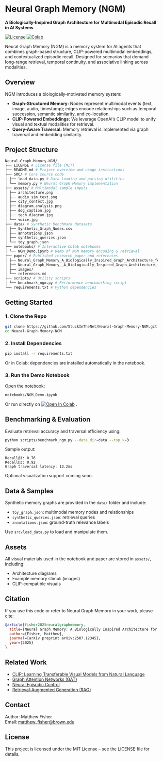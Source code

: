 # Neural Graph Memory (NGM)

**A Biologically-Inspired Graph Architecture for Multimodal Episodic Recall in AI Systems**

[![License](https://img.shields.io/badge/license-MIT-blue.svg)](LICENSE)
[![Colab](https://colab.research.google.com/assets/colab-badge.svg)](https://colab.research.google.com/github/StuckInTheNet/Neural-Graph-Memory-NGM/blob/main/notebooks/NGM_Demo.ipynb)

Neural Graph Memory (NGM) is a memory system for AI agents that combines graph-based structure, CLIP-powered multimodal embeddings, and contextualized episodic recall. Designed for scenarios that demand long-range retrieval, temporal continuity, and associative linking across modalities.

## Overview

NGM introduces a biologically-motivated memory system:

- **Graph-Structured Memory:** Nodes represent multimodal events (text, image, audio, timestamp); edges encode relationships such as temporal succession, semantic similarity, and co-location.
- **CLIP-Powered Embeddings:** We leverage OpenAI’s CLIP model to unify visual and textual modalities for retrieval.
- **Query-Aware Traversal:** Memory retrieval is implemented via graph traversal and embedding similarity.

##  Project Structure

```bash
Neural-Graph-Memory-NGM/
├── LICENSE # License file (MIT)
├── README.md # Project overview and usage instructions
├── SRC/ # Core source code
│ ├── load_data.py # Data loading and parsing utilities
│ └── memory.py # Neural Graph Memory implementation
├── assets/ # Multimodal sample inputs
│ ├── architecture.png
│ ├── audio_sim_text.png
│ ├── city_context.jpg
│ ├── diagram_analysis.png
│ ├── dog_caption.jpg
│ ├── tech_diagram.jpg
│ └── voice.jpg
├── data/ # Synthetic benchmark datasets
│ ├── Synthetic_Graph_Nodes.csv
│ ├── annotations.json
│ ├── synthetic_queries.json
│ └── toy_graph.json
├── notebooks/ # Interactive Colab notebooks
│ └── NGM_Demo.ipynb # Demo of NGM memory encoding & retrieval
├── paper/ # Published research paper and references
│ ├── Neural_Graph_Memory_A_Biologically_Inspired_Graph_Architecture_for_Multimodal_Episodic_Recall_in_AI_Systems.pdf
│ ├── Neural_Graph_Memory__A_Biologically_Inspired_Graph_Architecture_for_Multimodal_Episodic_Recall_in_AI_Systems_.pdf
│ ├── images/
│ └── references.md
├── scripts/ # Utility scripts
│ └── benchmark_ngm.py # Performance benchmarking script
└── requirements.txt # Python dependencies
```

## Getting Started

### 1. Clone the Repo

```bash
git clone https://github.com/StuckInTheNet/Neural-Graph-Memory-NGM.git
cd Neural-Graph-Memory-NGM
```

### 2. Install Dependencies

```bash
pip install -r requirements.txt
```

Or in Colab: dependencies are installed automatically in the notebook.

### 3. Run the Demo Notebook

Open the notebook:

```bash
notebooks/NGM_Demo.ipynb
```

Or run directly on [![Open In Colab](https://colab.research.google.com/assets/colab-badge.svg)](https://colab.research.google.com/github/StuckInTheNet/Neural-Graph-Memory-NGM/blob/main/notebooks/NGM_Demo.ipynb)
.

##  Benchmarking & Evaluation

Evaluate retrieval accuracy and traversal efficiency using:

```bash
python scripts/benchmark_ngm.py --data_dir=data --top_k=3
```

Sample output:

```
Recall@1: 0.76
Recall@3: 0.92
Graph traversal latency: 13.2ms
```

Optional visualization support coming soon.

## Data & Samples

Synthetic memory graphs are provided in the `data/` folder and include:

- `toy_graph.json`: multimodal memory nodes and relationships
- `synthetic_queries.json`: retrieval queries
- `annotations.json`: ground-truth relevance labels

Use `src/load_data.py` to load and manipulate them.

## Assets

All visual materials used in the notebook and paper are stored in `assets/`, including:

- Architecture diagrams
- Example memory stimuli (images)
- CLIP-compatible visuals

## Citation

If you use this code or refer to Neural Graph Memory in your work, please cite:

```bibtex
@article{fisher2025neuralgraphmemory,
  title={Neural Graph Memory: A Biologically Inspired Architecture for Multimodal Episodic Recall},
  author={Fisher, Matthew},
  journal={arXiv preprint arXiv:2507.12345},
  year={2025}
}
```

##  Related Work

- [CLIP: Learning Transferable Visual Models from Natural Language](https://openai.com/research/clip)
- [Graph Attention Networks (GAT)](https://arxiv.org/abs/1710.10903)
- [Neural Episodic Control](https://arxiv.org/abs/1703.01988)
- [Retrieval-Augmented Generation (RAG)](https://arxiv.org/abs/2005.11401)

##  Contact

Author: Matthew Fisher  
Email: [matthew_fisher@brown.edu](mailto:matthew_fisher@brown.edu)  

## License

This project is licensed under the MIT License – see the [LICENSE](LICENSE) file for details.

